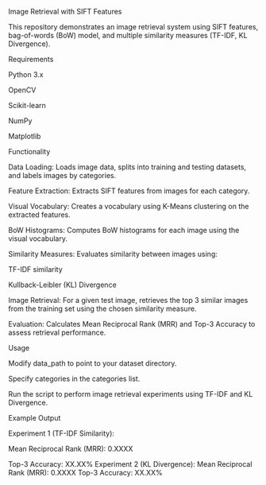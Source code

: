 Image Retrieval with SIFT Features

This repository demonstrates an image retrieval system using SIFT features, bag-of-words (BoW) model, and multiple similarity measures (TF-IDF, KL Divergence).

Requirements

Python 3.x

OpenCV

Scikit-learn

NumPy

Matplotlib

Functionality

Data Loading: Loads image data, splits into training and testing datasets, and labels images by categories.

Feature Extraction: Extracts SIFT features from images for each category.

Visual Vocabulary: Creates a vocabulary using K-Means clustering on the extracted features.

BoW Histograms: Computes BoW histograms for each image using the visual vocabulary.

Similarity Measures: Evaluates similarity between images using:

TF-IDF similarity

Kullback-Leibler (KL) Divergence

Image Retrieval: For a given test image, retrieves the top 3 similar images from the training set using the chosen similarity measure.

Evaluation: Calculates Mean Reciprocal Rank (MRR) and Top-3 Accuracy to assess retrieval performance.

Usage

Modify data_path to point to your dataset directory.

Specify categories in the categories list.

Run the script to perform image retrieval experiments using TF-IDF and KL Divergence.

Example Output

Experiment 1 (TF-IDF Similarity):

Mean Reciprocal Rank (MRR): 0.XXXX

Top-3 Accuracy: XX.XX%
Experiment 2 (KL Divergence):
Mean Reciprocal Rank (MRR): 0.XXXX
Top-3 Accuracy: XX.XX%
